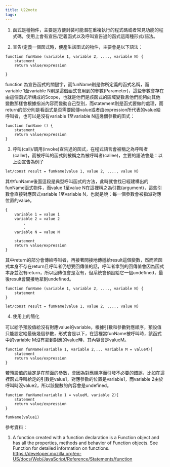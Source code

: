 ```yaml
---
title: U22note
tags:
---
```




1. 函式是種物件，主要是方便封裝可能潛在重複執行的程式碼或者常見功能的程式碼，使用上會有宣告/定義函式以及呼叫宣告過的函式這兩種形式/語法。


2. 宣告/定義一個函式時，便產生該函式的物件，主要會是以下語法：
```
function funName (variable 1, variable 2, ...., variable N) {
	statement
	return value/expression

}
```

function 為宣告函式的關鍵字，而funName則是你所定義的函式名稱，而variable 1至variable N則是這個函式會用到的參數(Parameter)，這些參數會存在由這個函式所構成的Scope，也就是他們是該函式的區域變數且他們能夠向其他變數那樣會根據指派內容而變動自己型別，而statement則是函式要做的處理，而return的部分則是看函式是否需要回傳value或者由expression所代表的value給呼叫者，也可以是沒有variable 1至variable N這幾個參數的函式：

```
function funName () {
	statement
	return value/expression
}
```



3. 呼叫(call)/調用(invoke)宣告過的函式，在程式語言會被稱之為呼叫者(caller)，而被呼叫的函式則被稱之為被呼叫者(callee)，主要的語法會是：以上面宣告為例子

```
let/const result = funName(value 1, value 2, ...., value N)
```

其中funName後面這段是典型呼叫函式的方法，此時就會找已經建構出的funName函式物件，而value 1至value N在這裡稱之為引數(argument)，這些引數會直接對應函式variable 1至variable N，也就是說：每一個參數會被指派對應位置的value。

```
{
	variable 1 = value 1
	variable 2 = value 2
		.
		.
	variable N = value N

	statement
	return value/expression
}
```

其中return的部分會傳給呼叫者，再接著間接地傳遞給result這個變數，然而若函式本身不存在return且呼叫者仍想要回傳值的話，呼叫者拿到的回傳值會因為函式本身並沒有return，所以回傳值會是沒有，但系統會預設給它一個undefined，最後result會間接地拿到undefined。

```
function funName (variable 1, variable 2, ...., variable N) {
	statement
}

let/const result = funName(value 1, value 2, ...., value N)
```
4. 使用上的簡化


可以給予預設值給沒有對應value的variable，根據引數和參數對應順序，預設值只能設定給最後幾個參數，形式會是以下，在這裡當funName被呼叫時，該函式中的variable M沒有拿到對應的value時，其內容會是valueM。

```
function funName(variable 1, variable 2,... variable M = valueM){
	statement
	return value/expression
}
```

若預設值的給定是在前面的參數，會因為對應順序而引發不必要的錯誤，比如在這裡函式呼叫給定的引數是value1，對應參數的位置是variable1，而variable 2由於呼叫時沒value2，所以該變數的內容會是undefined。

```
function funName(variable 1 = valueM, variable 2){
	statement
	return value/expression
}

funName(value1)

```


參考資料：
1. A function created with a function declaration is a Function object and has all the properties, methods and behavior of Function objects. See Function for detailed information on functions. https://developer.mozilla.org/en-US/docs/Web/JavaScript/Reference/Statements/function
